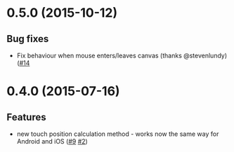 <a name="0.5.0"></a>
# 0.5.0 (2015-10-12)

## Bug fixes

- Fix behaviour when mouse enters/leaves canvas (thanks @stevenlundy) ([#14](https://github.com/pwambach/angular-canvas-painter/issues/14) 


<a name="0.4.0"></a>
# 0.4.0 (2015-07-16)

## Features

- new touch position calculation method - works now the same way for Android and iOS ([#9](https://github.com/pwambach/angular-canvas-painter/issues/9) [#2](https://github.com/pwambach/angular-canvas-painter/issues/2))
